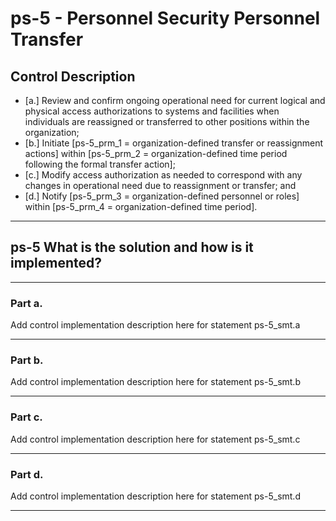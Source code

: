 # ps-5 - Personnel Security Personnel Transfer

## Control Description

- \[a.\] Review and confirm ongoing operational need for current logical and physical access authorizations to systems and facilities when individuals are reassigned or transferred to other positions within the organization;
- \[b.\] Initiate \[ps-5_prm_1 = organization-defined transfer or reassignment actions\] within \[ps-5_prm_2 = organization-defined time period following the formal transfer action\];
- \[c.\] Modify access authorization as needed to correspond with any changes in operational need due to reassignment or transfer; and
- \[d.\] Notify \[ps-5_prm_3 = organization-defined personnel or roles\] within \[ps-5_prm_4 = organization-defined time period\].

______________________________________________________________________

## ps-5 What is the solution and how is it implemented?

______________________________________________________________________

### Part a.

Add control implementation description here for statement ps-5_smt.a

______________________________________________________________________

### Part b.

Add control implementation description here for statement ps-5_smt.b

______________________________________________________________________

### Part c.

Add control implementation description here for statement ps-5_smt.c

______________________________________________________________________

### Part d.

Add control implementation description here for statement ps-5_smt.d

______________________________________________________________________
